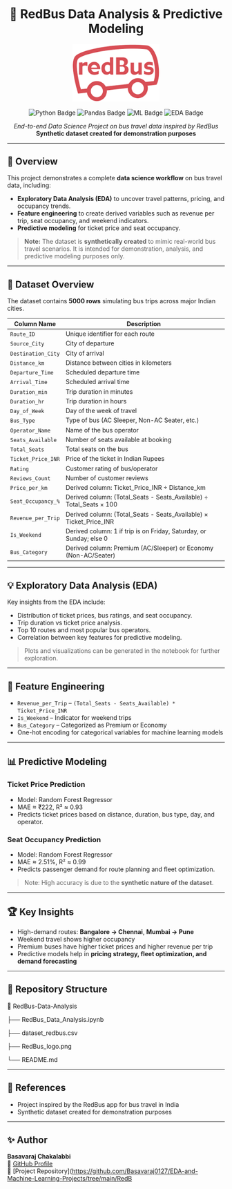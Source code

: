 <h1 align="center">🚌 RedBus Data Analysis & Predictive Modeling</h1>

<p align="center">
    <a href="https://github.com/Basavaraj0127/EDA-and-Machine-Learning-Projects/tree/main/RedBus-Data-Analysis" title="Go to Project Repository">
        <img src="./RedBus_logo.png" width="200" alt="RedBus Logo">
    </a>
</p>

<p align="center">
    <img src="https://img.shields.io/badge/Python-3776AB?style=for-the-badge&logo=python&logoColor=white" alt="Python Badge">
    <img src="https://img.shields.io/badge/Pandas-150458?style=for-the-badge&logo=pandas&logoColor=white" alt="Pandas Badge">
    <img src="https://img.shields.io/badge/Machine_Learning-F7931E?style=for-the-badge&logo=tensorflow&logoColor=white" alt="ML Badge">
    <img src="https://img.shields.io/badge/EDA-F7DF1E?style=for-the-badge&logo=chartdotjs&logoColor=black" alt="EDA Badge">
</p>

<p align="center">
  <i>End-to-end Data Science Project on bus travel data inspired by RedBus</i><br>
  <b>Synthetic dataset created for demonstration purposes</b>
</p>

---

## 📘 Overview

This project demonstrates a complete **data science workflow** on bus travel data, including:

- **Exploratory Data Analysis (EDA)** to uncover travel patterns, pricing, and occupancy trends.  
- **Feature engineering** to create derived variables such as revenue per trip, seat occupancy, and weekend indicators.  
- **Predictive modeling** for ticket price and seat occupancy.  

> **Note:** The dataset is **synthetically created** to mimic real-world bus travel scenarios. It is intended for demonstration, analysis, and predictive modeling purposes only.

---

## 🧩 Dataset Overview

The dataset contains **5000 rows** simulating bus trips across major Indian cities.

| Column Name             | Description                                                                 |
|-------------------------|-----------------------------------------------------------------------------|
| `Route_ID`              | Unique identifier for each route                                           |
| `Source_City`           | City of departure                                                          |
| `Destination_City`      | City of arrival                                                            |
| `Distance_km`           | Distance between cities in kilometers                                      |
| `Departure_Time`        | Scheduled departure time                                                   |
| `Arrival_Time`          | Scheduled arrival time                                                     |
| `Duration_min`          | Trip duration in minutes                                                   |
| `Duration_hr`           | Trip duration in hours                                                     |
| `Day_of_Week`           | Day of the week of travel                                                  |
| `Bus_Type`              | Type of bus (AC Sleeper, Non-AC Seater, etc.)                              |
| `Operator_Name`         | Name of the bus operator                                                  |
| `Seats_Available`       | Number of seats available at booking                                       |
| `Total_Seats`           | Total seats on the bus                                                     |
| `Ticket_Price_INR`      | Price of the ticket in Indian Rupees                                       |
| `Rating`                | Customer rating of bus/operator                                            |
| `Reviews_Count`         | Number of customer reviews                                                |
| `Price_per_km`          | Derived column: Ticket_Price_INR ÷ Distance_km                             |
| `Seat_Occupancy_%`      | Derived column: (Total_Seats - Seats_Available) ÷ Total_Seats × 100       |
| `Revenue_per_Trip`      | Derived column: (Total_Seats - Seats_Available) × Ticket_Price_INR        |
| `Is_Weekend`            | Derived column: 1 if trip is on Friday, Saturday, or Sunday; else 0        |
| `Bus_Category`          | Derived column: Premium (AC/Sleeper) or Economy (Non-AC/Seater)           |

---

## 💡 Exploratory Data Analysis (EDA)

Key insights from the EDA include:

- Distribution of ticket prices, bus ratings, and seat occupancy.  
- Trip duration vs ticket price analysis.  
- Top 10 routes and most popular bus operators.  
- Correlation between key features for predictive modeling.  

> Plots and visualizations can be generated in the notebook for further exploration.

---

## 🔧 Feature Engineering

- `Revenue_per_Trip` – `(Total_Seats - Seats_Available) * Ticket_Price_INR`  
- `Is_Weekend` – Indicator for weekend trips  
- `Bus_Category` – Categorized as Premium or Economy  
- One-hot encoding for categorical variables for machine learning models  

---

## 📊 Predictive Modeling

### Ticket Price Prediction
- Model: Random Forest Regressor  
- MAE ≈ ₹222, R² ≈ 0.93  
- Predicts ticket prices based on distance, duration, bus type, day, and operator.

### Seat Occupancy Prediction
- Model: Random Forest Regressor  
- MAE ≈ 2.51%, R² ≈ 0.99  
- Predicts passenger demand for route planning and fleet optimization.

> Note: High accuracy is due to the **synthetic nature of the dataset**.

---

## 🏆 Key Insights

- High-demand routes: **Bangalore → Chennai**, **Mumbai → Pune**  
- Weekend travel shows higher occupancy  
- Premium buses have higher ticket prices and higher revenue per trip  
- Predictive models help in **pricing strategy, fleet optimization, and demand forecasting**

---

## 📂 Repository Structure


📁 RedBus-Data-Analysis


├── RedBus_Data_Analysis.ipynb

├── dataset_redbus.csv

├── RedBus_logo.png

└── README.md


---

## 🔗 References

- Project inspired by the RedBus app for bus travel in India  
- Synthetic dataset created for demonstration purposes

---

## ✨ Author

**Basavaraj Chakalabbi**  
📎 [GitHub Profile](https://github.com/Basavaraj0127)  
📂 [Project Repository](https://github.com/Basavaraj0127/EDA-and-Machine-Learning-Projects/tree/main/RedB
